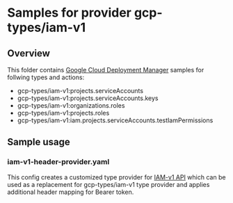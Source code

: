 # Samples for provider gcp-types/iam-v1

## Overview

This folder contains [Google Cloud Deployment
Manager](https://cloud.google.com/deployment-manager/overview) samples for follwing types and actions:

* gcp-types/iam-v1:projects.serviceAccounts
* gcp-types/iam-v1:projects.serviceAccounts.keys
* gcp-types/iam-v1:organizations.roles
* gcp-types/iam-v1:projects.roles
* gcp-types/iam-v1:iam.projects.serviceAccounts.testIamPermissions

## Sample usage

### iam-v1-header-provider.yaml
This config creates a customized type provider for [IAM-v1 API](https://iam.googleapis.com/$discovery/rest?version=v1) which
can be used as a replacement for gcp-types/iam-v1 type provider and applies additional header mapping for Bearer token.
